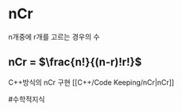 # nCr

n개중에 r개를 고르는 경우의 수  
## nCr = $\frac{n!}{(n-r)!r!}$  

C++방식의 nCr 구현 [[C++/Code Keeping/nCr|nCr]]  

#수학적지식